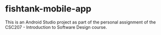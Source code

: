 # fishtank-mobile-app

This is an Android Studio project as part of the personal assignment of the CSC207 - Introduction to Software Design course.
